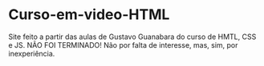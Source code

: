 # Curso-em-video-HTML
Site feito a partir das aulas de Gustavo Guanabara do curso de HMTL, CSS e JS. NÃO FOI TERMINADO!
Não por falta de interesse, mas, sim, por inexperiência.
